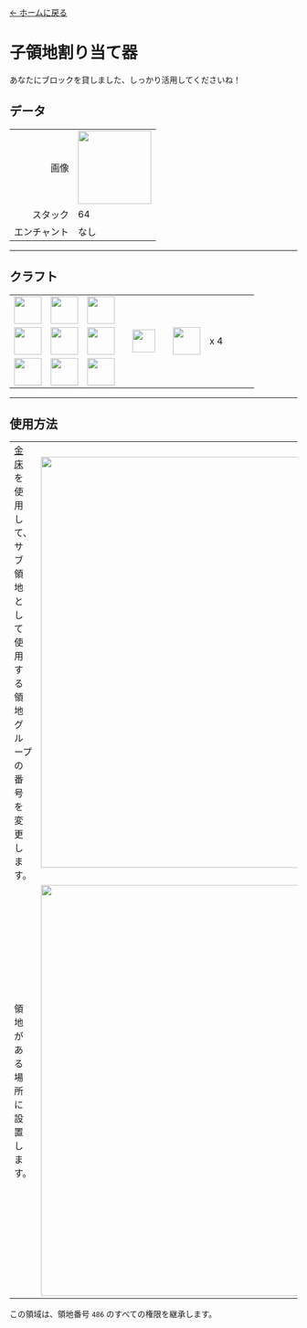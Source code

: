 [← ホームに戻る](../)
# 子領地割り当て器
あなたにブロックを貸しました、しっかり活用してくださいね！  

## データ
<table>
    <tr><td align="end">画像</td><td><img src="https://i.imgur.com/iQ3sZVq.png" width="128"/></td></tr>
    <tr><td align="end">スタック</td><td>64</td></tr>
    <tr><td align="end">エンチャント</td><td>なし</td></tr>
</table>

---

## クラフト
<table>
    <tr><td><img src="https://i.imgur.com/GkMJMSS.png" width="48"/></td><td><img src="https://i.imgur.com/GkMJMSS.png" width="48"/></td><td><img src="https://i.imgur.com/GkMJMSS.png" width="48"/></td><td colspan="3"></td></tr>
    <tr><td><img src="https://i.imgur.com/GkMJMSS.png" width="48"/></td><td><img src="https://i.imgur.com/hhnlgTn.png" width="48"/></td><td><img src="https://i.imgur.com/GkMJMSS.png" width="48"/></td><td width="70" align="center"><img src="https://i.imgur.com/VE0KqIE.png" width="40"/></td><td><img src="https://i.imgur.com/iQ3sZVq.png" width="48"/></td><td width="70">x 4</td></tr>
    <tr><td><img src="https://i.imgur.com/GkMJMSS.png" width="48"/></td><td><img src="https://i.imgur.com/GkMJMSS.png" width="48"/></td><td><img src="https://i.imgur.com/GkMJMSS.png" width="48"/></td><td colspan="3"></td></tr>
</table>

---

## 使用方法
<table>
    <tr><td><a href="https://minecraft.fandom.com/ja/wiki/金床">金床</a>を使用して、サブ領地として使用する領地グループの番号を変更します。</td><td><img src="https://i.imgur.com/KPmFTXU.png" width="720"/></td></tr>
    <tr><td>領地がある場所に設置します。</td><td><img src="https://i.imgur.com/WhutqQD.png" width="720"/></td></tr>
</table>

この領域は、領地番号 `486` のすべての権限を継承します。